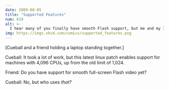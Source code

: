 ```yaml
---
date: 2009-08-05
title: "Supported Features"
num: 619
alt: >-
  I hear many of you finally have smooth Flash support, but me and my Intel card are still waiting on a kernel patch somewhere in the pipeline before we can watch Jon Stewart smoothly.
img: https://imgs.xkcd.com/comics/supported_features.png
---
```

[Cueball and a friend holding a laptop standing together.]

Cueball: It took a lot of work, but this latest linux patch enables support for machines with 4,096 CPUs, up from the old limit of 1,024.

Friend: Do you have support for smooth full-screen Flash video yet?

Cueball: No, but who uses *that?*